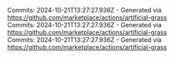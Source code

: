 Commits: 2024-10-21T13:27:27.936Z - Generated via https://github.com/marketplace/actions/artificial-grass
<br>
Commits: 2024-10-21T13:27:27.936Z - Generated via https://github.com/marketplace/actions/artificial-grass
<br>
Commits: 2024-10-21T13:27:27.936Z - Generated via https://github.com/marketplace/actions/artificial-grass
<br>
